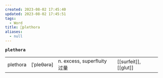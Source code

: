 ```yaml
---
created: 2023-08-02 17:45:40
updated: 2023-08-02 17:45:51
tags:
  - Word
title: 📖plethora
aliases:
  - null
---
```


<pre><strong>plethora</strong></pre>
|   |   |   |   |
|---|---|---|---|
|plethora|[ˈpleθərə]|n. excess, superfluity 过量|[[surfeit]], [[glut]]|